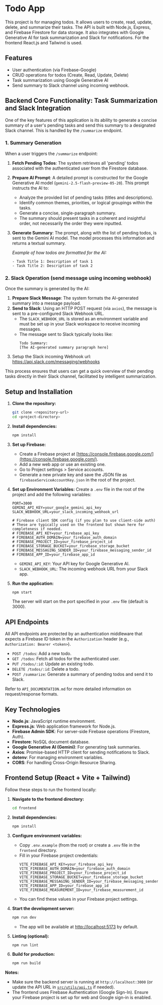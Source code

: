 # Todo App

This project is for managing todos. It allows users to create, read, update, delete, and summarize their tasks. The API is built with Node.js, Express, and Firebase Firestore for data storage. It also integrates with Google Generative AI for task summarization and Slack for notifications. For the frontend React.js and Tailwind is used.

## Features

- User authentication (via Firebase-Google)
- CRUD operations for todos (Create, Read, Update, Delete)
- Task summarization using Google Generative AI
- Send summary to Slack channel using incoming webhook.

## Backend Core Functionality: Task Summarization and Slack Integration

One of the key features of this application is its ability to generate a concise summary of a user's pending tasks and send this summary to a designated Slack channel. This is handled by the `/summarize` endpoint.

### 1. Summary Generation

When a user triggers the `/summarize` endpoint:

1.  **Fetch Pending Todos**: The system retrieves all 'pending' todos associated with the authenticated user from the Firestore database.
2.  **Prepare AI Prompt**: A detailed prompt is constructed for the Google Generative AI model (`gemini-2.5-flash-preview-05-20`). This prompt instructs the AI to:
    - Analyze the provided list of pending tasks (titles and descriptions).
    - Identify common themes, priorities, or logical groupings within the tasks.
    - Generate a concise, single-paragraph summary.
    - The summary should present tasks in a coherent and insightful order, not necessarily the order they were inputted.
3.  **Generate Summary**: The prompt, along with the list of pending todos, is sent to the Gemini AI model. The model processes this information and returns a textual summary.

    _Example of how todos are formatted for the AI:_

    ```
    - Task Title 1: Description of task 1
    - Task Title 2: Description of task 2
    ```

### 2. Slack Operation (send message using incoming webhook)

Once the summary is generated by the AI:

1.  **Prepare Slack Message**: The system formats the AI-generated summary into a message payload.
2.  **Send to Slack**: Using an HTTP POST request (via `axios`), the message is sent to a pre-configured Slack Webhook URL.
    - The `SLACK_WEBHOOK_URL` is stored as an environment variable and must be set up in your Slack workspace to receive incoming messages.
    - The message sent to Slack typically looks like:
      ```
      Todo Summary:
      [The AI-generated summary paragraph here]
      ```
3.  Setup the Slack incoming Webhook url: https://api.slack.com/messaging/webhooks

This process ensures that users can get a quick overview of their pending tasks directly in their Slack channel, facilitated by intelligent summarization.

## Setup and Installation

1.  **Clone the repository:**

    ```bash
    git clone <repository-url>
    cd <project-directory>
    ```

2.  **Install dependencies:**

    ```bash
    npm install
    ```

3.  **Set up Firebase:**

    - Create a Firebase project at [https://console.firebase.google.com/](https://console.firebase.google.com/).
    - Add a new web app or use an existing one.
    - Go to Project settings > Service accounts.
    - Generate a new private key and save the JSON file as `firebaseServiceAccountKey.json` in the root of the project.

4.  **Set up Environment Variables:**
    Create a `.env` file in the root of the project and add the following variables:

    ```env
    PORT=3000
    GEMINI_API_KEY=your_google_gemini_api_key
    SLACK_WEBHOOK_URL=your_slack_incoming_webhook_url

    # Firebase client SDK config (if you plan to use client-side auth)
    # These are typically used on the frontend but shown here for completeness if needed.
    # FIREBASE_API_KEY=your_firebase_api_key
    # FIREBASE_AUTH_DOMAIN=your_firebase_auth_domain
    # FIREBASE_PROJECT_ID=your_firebase_project_id
    # FIREBASE_STORAGE_BUCKET=your_firebase_storage_bucket
    # FIREBASE_MESSAGING_SENDER_ID=your_firebase_messaging_sender_id
    # FIREBASE_APP_ID=your_firebase_app_id
    ```

    - `GEMINI_API_KEY`: Your API key for Google Generative AI.
    - `SLACK_WEBHOOK_URL`: The incoming webhook URL from your Slack app.

5.  **Run the application:**
    ```bash
    npm start
    ```
    The server will start on the port specified in your `.env` file (default is 3000).

## API Endpoints

All API endpoints are protected by an authentication middleware that expects a Firebase ID token in the `Authorization` header (e.g., `Authorization: Bearer <token>`).

- `POST /todos`: Add a new todo.
- `GET /todos`: Fetch all todos for the authenticated user.
- `PUT /todos/:id`: Update an existing todo.
- `DELETE /todos/:id`: Delete a todo.
- `POST /summarize`: Generate a summary of pending todos and send it to Slack.

Refer to `API_DOCUMENTATION.md` for more detailed information on request/response formats.

## Key Technologies

- **Node.js**: JavaScript runtime environment.
- **Express.js**: Web application framework for Node.js.
- **Firebase Admin SDK**: For server-side Firebase operations (Firestore, Auth).
- **Firestore**: NoSQL document database.
- **Google Generative AI (Gemini)**: For generating task summaries.
- **Axios**: Promise-based HTTP client for sending notifications to Slack.
- **dotenv**: For managing environment variables.
- **CORS**: For handling Cross-Origin Resource Sharing.

## Frontend Setup (React + Vite + Tailwind)

Follow these steps to run the frontend locally:

1. **Navigate to the frontend directory:**

   ```bash
   cd frontend
   ```

2. **Install dependencies:**

   ```bash
   npm install
   ```

3. **Configure environment variables:**

   - Copy `.env.example` (from the root) or create a `.env` file in the `frontend` directory.
   - Fill in your Firebase project credentials:
     ```
     VITE_FIREBASE_API_KEY=your_firebase_api_key
     VITE_FIREBASE_AUTH_DOMAIN=your_firebase_auth_domain
     VITE_FIREBASE_PROJECT_ID=your_firebase_project_id
     VITE_FIREBASE_STORAGE_BUCKET=your_firebase_storage_bucket
     VITE_FIREBASE_MESSAGING_SENDER_ID=your_firebase_messaging_sender_id
     VITE_FIREBASE_APP_ID=your_firebase_app_id
     VITE_FIREBASE_MEASUREMENT_ID=your_firebase_measurement_id
     ```
   - You can find these values in your Firebase project settings.

4. **Start the development server:**

   ```bash
   npm run dev
   ```

   - The app will be available at [http://localhost:5173](http://localhost:5173) by default.

5. **Linting (optional):**

   ```bash
   npm run lint
   ```

6. **Build for production:**
   ```bash
   npm run build
   ```

**Notes:**

- Make sure the backend server is running at `http://localhost:3000` (or update the API URL in [`src/utils/api.ts`](frontend/src/utils/api.ts) if needed).
- The frontend uses Firebase Authentication (Google Sign-In). Ensure your Firebase project is set up for web and Google sign-in is enabled.

